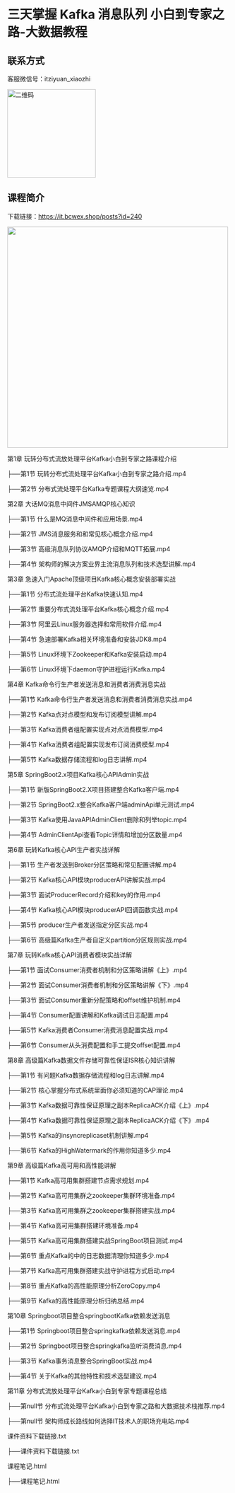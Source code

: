 # 三天掌握 Kafka 消息队列 小白到专家之路-大数据教程

## 联系方式

客服微信号：itziyuan_xiaozhi

<img src="https://ziyuanyun.oss-cn-guangzhou.aliyuncs.com/common/20240614073449/666b82192834a.jpg" width="200" height="200" alt="二维码">

## 课程简介

下载链接：https://it.bcwex.shop/posts?id=240

<img src="https://ziyuanyun.oss-cn-guangzhou.aliyuncs.com/yun/20240515151719/6644617febedc.jpg" width="500" alt="">

  

 第1章 玩转分布式流放处理平台Kafka小白到专家之路课程介绍

 ├──第1节 玩转分布式流处理平台Kafka小白到专家之路介绍.mp4

 ├──第2节 分布式流处理平台Kafka专题课程大纲速览.mp4

 第2章 大话MQ消息中间件JMSAMQP核心知识

 ├──第1节 什么是MQ消息中间件和应用场景.mp4

 ├──第2节 JMS消息服务和和常见核心概念介绍.mp4

 ├──第3节 高级消息队列协议AMQP介绍和MQTT拓展.mp4

 ├──第4节 架构师的解决方案业界主流消息队列和技术选型讲解.mp4

 第3章 急速入门Apache顶级项目Kafka核心概念安装部署实战

 ├──第1节 分布式流处理平台Kafka快速认知.mp4

 ├──第2节 重要分布式流处理平台Kafka核心概念介绍.mp4

 ├──第3节 阿里云Linux服务器选择和常用软件介绍.mp4

 ├──第4节 急速部署Kafka相关环境准备和安装JDK8.mp4

 ├──第5节 Linux环境下Zookeeper和Kafka安装启动.mp4

 ├──第6节 Linux环境下daemon守护进程运行Kafka.mp4

 第4章 Kafka命令行生产者发送消息和消费者消费消息实战

 ├──第1节 Kafka命令行生产者发送消息和消费者消费消息实战.mp4

 ├──第2节 Kafka点对点模型和发布订阅模型讲解.mp4

 ├──第3节 Kafka消费者组配置实现点对点消费模型.mp4

 ├──第4节 Kafka消费者组配置实现发布订阅消费模型.mp4

 ├──第5节 Kafka数据存储流程和log日志讲解.mp4

 第5章 SpringBoot2.x项目Kafka核心APIAdmin实战

 ├──第1节 新版SpringBoot2.X项目搭建整合Kafka客户端.mp4

 ├──第2节 SpringBoot2.x整合Kafka客户端adminApi单元测试.mp4

 ├──第3节 Kafka使用JavaAPIAdminClient删除和列举topic.mp4

 ├──第4节 AdminClientApi查看Topic详情和增加分区数量.mp4

 第6章 玩转Kafka核心API生产者实战详解

 ├──第1节 生产者发送到Broker分区策略和常见配置讲解.mp4

 ├──第2节 Kafka核心API模块producerAPI讲解实战.mp4

 ├──第3节 面试ProducerRecord介绍和key的作用.mp4

 ├──第4节 Kafka核心API模块producerAPI回调函数实战.mp4

 ├──第5节 producer生产者发送指定分区实战.mp4

 ├──第6节 高级篇Kafka生产者自定义partition分区规则实战.mp4

 第7章 玩转Kafka核心API消费者模块实战详解

 ├──第1节 面试Consumer消费者机制和分区策略讲解《上》.mp4

 ├──第2节 面试Consumer消费者机制和分区策略讲解《下》.mp4

 ├──第3节 面试Consumer重新分配策略和offset维护机制.mp4

 ├──第4节 Consumer配置讲解和Kafka调试日志配置.mp4

 ├──第5节 Kafka消费者Consumer消费消息配置实战.mp4

 ├──第6节 Consumer从头消费配置和手工提交offset配置.mp4

 第8章 高级篇Kafka数据文件存储可靠性保证ISR核心知识讲解

 ├──第1节 有问题Kafka数据存储流程和log日志讲解.mp4

 ├──第2节 核心掌握分布式系统里面你必须知道的CAP理论.mp4

 ├──第3节 Kafka数据可靠性保证原理之副本ReplicaACK介绍《上》.mp4

 ├──第4节 Kafka数据可靠性保证原理之副本ReplicaACK介绍《下》.mp4

 ├──第5节 Kafka的insyncreplicaset机制讲解.mp4

 ├──第6节 Kafka的HighWatermark的作用你知道多少.mp4

 第9章 高级篇Kafka高可用和高性能讲解

 ├──第1节 Kafka高可用集群搭建节点需求规划.mp4

 ├──第2节 Kafka高可用集群之zookeeper集群环境准备.mp4

 ├──第3节 Kafka高可用集群之zookeeper集群搭建实战.mp4

 ├──第4节 Kafka高可用集群搭建环境准备.mp4

 ├──第5节 Kafka高可用集群搭建实战SpringBoot项目测试.mp4

 ├──第6节 重点Kafka的中的日志数据清理你知道多少.mp4

 ├──第7节 Kafka高可用集群搭建实战守护进程方式启动.mp4

 ├──第8节 重点Kafka的高性能原理分析ZeroCopy.mp4

 ├──第9节 Kafka的高性能原理分析归纳总结.mp4

 第10章 Springboot项目整合springbootKafka依赖发送消息

 ├──第1节 Springboot项目整合springkafka依赖发送消息.mp4

 ├──第2节 Springboot项目整合springkafka监听消费消息.mp4

 ├──第3节 Kafka事务消息整合SpringBoot实战.mp4

 ├──第4节 关于Kafka的其他特性和技术选型建议.mp4

 第11章 分布式流放处理平台Kafka小白到专家专题课程总结

 ├──第null节 分布式流处理平台Kafka小白到专家之路和大数据技术栈推荐.mp4

 ├──第null节 架构师成长路线如何选择IT技术人的职场充电站.mp4

 课件资料下载链接.txt

 ├──课件资料下载链接.txt

 课程笔记.html

 ├──课程笔记.html

  